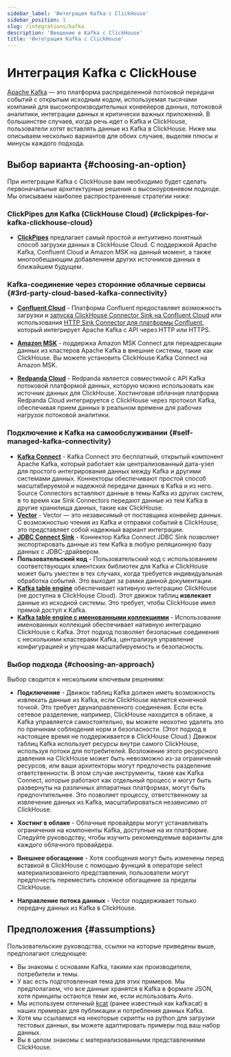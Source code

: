 ```yaml
---
sidebar_label: 'Интеграция Kafka с ClickHouse'
sidebar_position: 1
slug: /integrations/kafka
description: 'Введение в Kafka с ClickHouse'
title: 'Интеграция Kafka с ClickHouse'
---
```



# Интеграция Kafka с ClickHouse

[Apache Kafka](https://kafka.apache.org/) — это платформа распределенной потоковой передачи событий с открытым исходным кодом, используемая тысячами компаний для высокопроизводительных конвейеров данных, потоковой аналитики, интеграции данных и критически важных приложений. В большинстве случаев, когда речь идет о Kafka и ClickHouse, пользователи хотят вставлять данные из Kafka в ClickHouse. Ниже мы описываем несколько вариантов для обоих случаев, выделяя плюсы и минусы каждого подхода.

## Выбор варианта {#choosing-an-option}

При интеграции Kafka с ClickHouse вам необходимо будет сделать первоначальные архитектурные решения о высокоуровневом подходе. Мы описываем наиболее распространенные стратегии ниже:

### ClickPipes для Kafka (ClickHouse Cloud) {#clickpipes-for-kafka-clickhouse-cloud}
* [**ClickPipes**](../clickpipes/kafka.md) предлагает самый простой и интуитивно понятный способ загрузки данных в ClickHouse Cloud. С поддержкой Apache Kafka, Confluent Cloud и Amazon MSK на данный момент, а также многообещающим добавлением других источников данных в ближайшем будущем.

### Kafka-соединение через сторонние облачные сервисы {#3rd-party-cloud-based-kafka-connectivity}
* [**Confluent Cloud**](./confluent/index.md) - Платформа Confluent предоставляет возможность загрузки и [запуска ClickHouse Connector Sink на Confluent Cloud](./confluent/custom-connector.md) или использования [HTTP Sink Connector для платформы Confluent](./confluent/kafka-connect-http.md), который интегрирует Apache Kafka с API через HTTP или HTTPS.

* [**Amazon MSK**](./msk/index.md) - поддержка Amazon MSK Connect для переадресации данных из кластеров Apache Kafka в внешние системы, такие как ClickHouse. Вы можете установить ClickHouse Kafka Connect на Amazon MSK.

* [**Redpanda Cloud**](https://cloud.redpanda.com/) - Redpanda является совместимой с API Kafka потоковой платформой данных, которую можно использовать как источник данных для ClickHouse. Хостинговая облачная платформа Redpanda Cloud интегрируется с ClickHouse через протокол Kafka, обеспечивая прием данных в реальном времени для рабочих нагрузок потоковой аналитики.

### Подключение к Kafka на самообслуживании {#self-managed-kafka-connectivity}
* [**Kafka Connect**](./kafka-clickhouse-connect-sink.md) - Kafka Connect это бесплатный, открытый компонент Apache Kafka, который работает как централизованный дата-узел для простого интегрирования данных между Kafka и другими системами данных. Коннекторы обеспечивают простой способ масштабируемой и надежной передачи данных в Kafka и из него. Source Connectors вставляют данные в темы Kafka из других систем, в то время как Sink Connectors передают данные из тем Kafka в другие хранилища данных, такие как ClickHouse.
* [**Vector**](./kafka-vector.md) - Vector — это независимый от поставщика конвейер данных. С возможностью чтения из Kafka и отправки событий в ClickHouse, это представляет собой надежный вариант интеграции.
* [**JDBC Connect Sink**](./kafka-connect-jdbc.md) - Коннектор Kafka Connect JDBC Sink позволяет экспортировать данные из тем Kafka в любую реляционную базу данных с JDBC-драйвером.
* **Пользовательский код** - Пользовательский код с использованием соответствующих клиентских библиотек для Kafka и ClickHouse может быть уместен в тех случаях, когда требуется индивидуальная обработка событий. Это выходит за рамки данной документации.
* [**Kafka table engine**](./kafka-table-engine.md) обеспечивает нативную интеграцию ClickHouse (не доступна в ClickHouse Cloud). Этот движок таблиц **извлекает** данные из исходной системы. Это требует, чтобы ClickHouse имел прямой доступ к Kafka.
* [**Kafka table engine с именованными коллекциями**](./kafka-table-engine-named-collections.md) - Использование именованных коллекций обеспечивает нативную интеграцию ClickHouse с Kafka. Этот подход позволяет безопасные соединения с несколькими кластерами Kafka, централизуя управление конфигурацией и улучшая масштабируемость и безопасность.

### Выбор подхода {#choosing-an-approach}
Выбор сводится к нескольким ключевым решениям:

* **Подключение** - Движок таблиц Kafka должен иметь возможность извлекать данные из Kafka, если ClickHouse является конечной точкой. Это требует двунаправленного соединения. Если есть сетевое разделение, например, ClickHouse находится в облаке, а Kafka управляется самостоятельно, вы можете неохотно удалять это по причинам соблюдения норм и безопасности. (Этот подход в настоящее время не поддерживается в ClickHouse Cloud.) Движок таблиц Kafka использует ресурсы внутри самого ClickHouse, используя потоки для потребителей. Возложение этого ресурсного давления на ClickHouse может быть невозможно из-за ограничений ресурсов, или ваши архитекторы могут предпочесть разделение ответственности. В этом случае инструменты, такие как Kafka Connect, которые работают как отдельный процесс и могут быть развернуты на различных аппаратных платформах, могут быть предпочтительнее. Это позволяет процессу, ответственному за извлечение данных из Kafka, масштабироваться независимо от ClickHouse.

* **Хостинг в облаке** - Облачные провайдеры могут устанавливать ограничения на компоненты Kafka, доступные на их платформе. Следуйте руководству, чтобы изучить рекомендуемые варианты для каждого облачного провайдера.

* **Внешнее обогащение** - Хотя сообщения могут быть изменены перед вставкой в ClickHouse с помощью функций в операторе select материализованного представления, пользователи могут предпочесть переместить сложное обогащение за пределы ClickHouse.

* **Направление потока данных** - Vector поддерживает только передачу данных из Kafka в ClickHouse.

## Предположения {#assumptions}

Пользовательские руководства, ссылки на которые приведены выше, предполагают следующее:

* Вы знакомы с основами Kafka, такими как производители, потребители и темы.
* У вас есть подготовленная тема для этих примеров. Мы предполагаем, что все данные хранятся в Kafka в формате JSON, хотя принципы остаются теми же, если использовать Avro.
* Мы используем отличный [kcat](https://github.com/edenhill/kcat) (ранее известный как kafkacat) в наших примерах для публикации и потребления данных Kafka.
* Хотя мы ссылаемся на некоторые скрипты на python для загрузки тестовых данных, вы можете адаптировать примеры под ваш набор данных.
* Вы в целом знакомы с материализованными представлениями ClickHouse.
